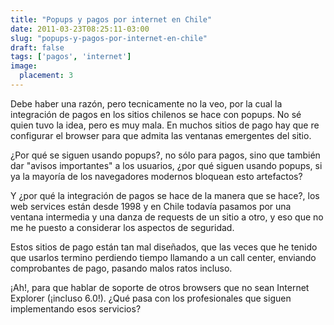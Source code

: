 ```yaml
---
title: "Popups y pagos por internet en Chile"
date: 2011-03-23T08:25:11-03:00
slug: "popups-y-pagos-por-internet-en-chile"
draft: false
tags: ['pagos', 'internet']
image:
  placement: 3
---
```


Debe haber una razón, pero tecnicamente no la veo, por la cual la
integración de pagos en los sitios chilenos se hace con popups. No sé
quien tuvo la idea, pero es muy mala. En muchos sitios de pago hay que
re configurar el browser para que admita las ventanas emergentes del
sitio.

¿Por qué se siguen usando popups?, no sólo para pagos, sino que también
dar "avisos importantes" a los usuarios, ¿por qué siguen usando
popups, si ya la mayoría de los navegadores modernos bloquean esto
artefactos?

Y ¿por qué la integración de pagos se hace de la manera que se hace?,
los web services están desde 1998 y en Chile todavía pasamos por una
ventana intermedia y una danza de requests de un sitio a otro, y eso que
no me he puesto a considerar los aspectos de seguridad.

Estos sitios de pago están tan mal diseñados, que las veces que he
tenido que usarlos termino perdiendo tiempo llamando a un call center,
enviando comprobantes de pago, pasando malos ratos incluso.

¡Ah!, para que hablar de soporte de otros browsers que no sean Internet
Explorer (¡incluso 6.0!). ¿Qué pasa con los profesionales que siguen
implementando esos servicios?


